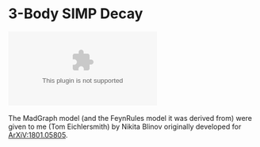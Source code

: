 # 3-Body SIMP Decay

![Feynman Diagram](SubProcesses/P1_emn_emnap_ap_rhodpid_rhod_pidepem/matrix1.ps)

The MadGraph model (and the FeynRules model it was derived from) were given to me (Tom Eichlersmith)
by Nikita Blinov originally developed for [ArXiV:1801.05805](https://arxiv.org/abs/1801.05805).

